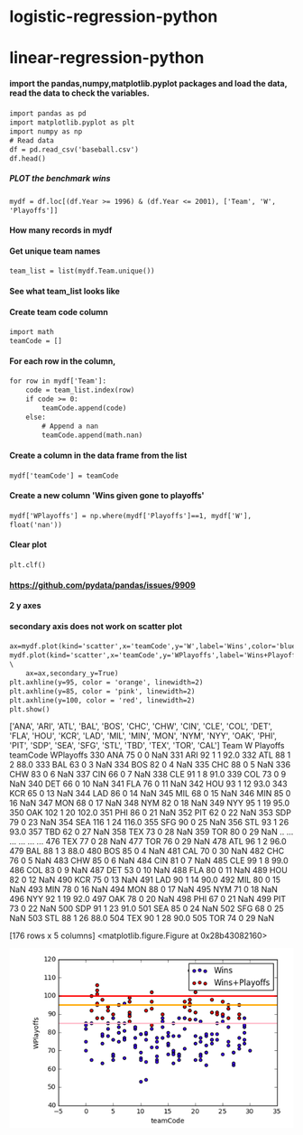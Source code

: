 # logistic-regression-python
# linear-regression-python
#### import the pandas,numpy,matplotlib.pyplot packages and load the data, read the data to check the variables.
```
import pandas as pd
import matplotlib.pyplot as plt
import numpy as np
# Read data
df = pd.read_csv('baseball.csv')
df.head()
```
##### PLOT the benchmark wins
```
mydf = df.loc[(df.Year >= 1996) & (df.Year <= 2001), ['Team', 'W', 'Playoffs']]
```
#### How many records in mydf

#### Get unique team names
```
team_list = list(mydf.Team.unique())
```
#### See what team_list looks like

#### Create team code column
```
import math
teamCode = []
```
#### For each row in the column,
```
for row in mydf['Team']:
    code = team_list.index(row)
    if code >= 0:
        teamCode.append(code)
    else:
        # Append a nan
        teamCode.append(math.nan)
``` 
#### Create a column in the data frame from the list
```
mydf['teamCode'] = teamCode
```
#### Create a new column 'Wins given gone to playoffs'
```
mydf['WPlayoffs'] = np.where(mydf['Playoffs']==1, mydf['W'], float('nan'))
```

#### Clear plot
```
plt.clf()
```
#### https://github.com/pydata/pandas/issues/9909
#### 2 y axes
#### secondary axis does not work on scatter plot
```
ax=mydf.plot(kind='scatter',x='teamCode',y='W',label='Wins',color='blue')
mydf.plot(kind='scatter',x='teamCode',y='WPlayoffs',label='Wins+Playoffs',color='red', \
    ax=ax,secondary_y=True)
plt.axhline(y=95, color = 'orange', linewidth=2)
plt.axhline(y=85, color = 'pink', linewidth=2)
plt.axhline(y=100, color = 'red', linewidth=2)
plt.show()
```
['ANA', 'ARI', 'ATL', 'BAL', 'BOS', 'CHC', 'CHW', 'CIN', 'CLE', 'COL', 'DET', 'FLA', 'HOU', 'KCR', 'LAD', 'MIL', 'MIN', 'MON', 'NYM', 'NYY', 'OAK', 'PHI', 'PIT', 'SDP', 'SEA', 'SFG', 'STL', 'TBD', 'TEX', 'TOR', 'CAL']
    Team    W  Playoffs  teamCode  WPlayoffs
330  ANA   75         0         0        NaN
331  ARI   92         1         1       92.0
332  ATL   88         1         2       88.0
333  BAL   63         0         3        NaN
334  BOS   82         0         4        NaN
335  CHC   88         0         5        NaN
336  CHW   83         0         6        NaN
337  CIN   66         0         7        NaN
338  CLE   91         1         8       91.0
339  COL   73         0         9        NaN
340  DET   66         0        10        NaN
341  FLA   76         0        11        NaN
342  HOU   93         1        12       93.0
343  KCR   65         0        13        NaN
344  LAD   86         0        14        NaN
345  MIL   68         0        15        NaN
346  MIN   85         0        16        NaN
347  MON   68         0        17        NaN
348  NYM   82         0        18        NaN
349  NYY   95         1        19       95.0
350  OAK  102         1        20      102.0
351  PHI   86         0        21        NaN
352  PIT   62         0        22        NaN
353  SDP   79         0        23        NaN
354  SEA  116         1        24      116.0
355  SFG   90         0        25        NaN
356  STL   93         1        26       93.0
357  TBD   62         0        27        NaN
358  TEX   73         0        28        NaN
359  TOR   80         0        29        NaN
..   ...  ...       ...       ...        ...
476  TEX   77         0        28        NaN
477  TOR   76         0        29        NaN
478  ATL   96         1         2       96.0
479  BAL   88         1         3       88.0
480  BOS   85         0         4        NaN
481  CAL   70         0        30        NaN
482  CHC   76         0         5        NaN
483  CHW   85         0         6        NaN
484  CIN   81         0         7        NaN
485  CLE   99         1         8       99.0
486  COL   83         0         9        NaN
487  DET   53         0        10        NaN
488  FLA   80         0        11        NaN
489  HOU   82         0        12        NaN
490  KCR   75         0        13        NaN
491  LAD   90         1        14       90.0
492  MIL   80         0        15        NaN
493  MIN   78         0        16        NaN
494  MON   88         0        17        NaN
495  NYM   71         0        18        NaN
496  NYY   92         1        19       92.0
497  OAK   78         0        20        NaN
498  PHI   67         0        21        NaN
499  PIT   73         0        22        NaN
500  SDP   91         1        23       91.0
501  SEA   85         0        24        NaN
502  SFG   68         0        25        NaN
503  STL   88         1        26       88.0
504  TEX   90         1        28       90.0
505  TOR   74         0        29        NaN

[176 rows x 5 columns]
<matplotlib.figure.Figure at 0x28b43082160>

<img src="teamcode-linear-regression.png" class="img-responsive img-circle" alt="teacode">





